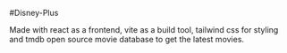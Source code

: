 #Disney-Plus

Made with react as a frontend, vite as a build tool, tailwind css for styling and tmdb open source movie database to get the latest movies.
